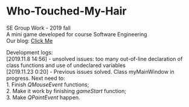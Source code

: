 # Who-Touched-My-Hair
<p>SE Group Work - 2019 fall</br>
A mini game developed for course Software Engineering</br>
Our blog: <a href="http://soft.cs.tsinghua.edu.cn/blog/?q=node/3631">Click Me</a></p>

Development logs:</br>
[2019.11.8 14:56] - unsolved issues: too many out-of-line declaration of class functions and use of undeclared variables</br>
[2019.11.23 0:20] - Previous issues solved. Class myMainWindow in progress. Next need to:</br>
                    1. Finish <I>QMouseEvent</I> functions;</br>
                    2. Make it work by finishing <I>gameStart</I> function;</br>
                    3. Make <I>QPaintEvent</I> happen.
